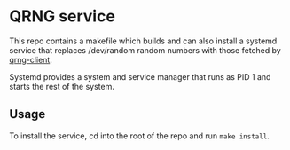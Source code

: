 # QRNG service

This repo contains a makefile which builds and can also install a systemd service that replaces /dev/random random numbers with those fetched by [qrng-client](https://github.com/LUMII-Syslab/qrng-client).

Systemd provides a system and service manager that runs as PID 1 and starts the rest of the system.

## Usage

To install the service, cd into the root of the repo and run `make install`.